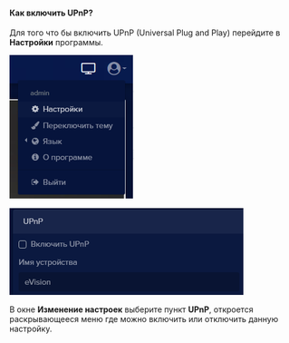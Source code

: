 #### Как включить UPnP?

Для того что бы включить UPnP (Universal Plug and Play) перейдите в **Настройки** программы.

![](images/Aspose.Words.374291bc-21e0-4dc1-8208-7b6db552d3f3.183.png)

![](images/Aspose.Words.374291bc-21e0-4dc1-8208-7b6db552d3f3.184.png)

В окне **Изменение настроек** выберите пункт **UPnP**, откроется раскрывающееся меню где можно включить или отключить данную настройку.

